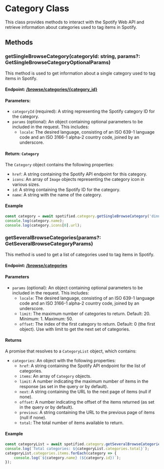 # Category Class

This class provides methods to interact with the Spotify Web API and retrieve information about categories used to tag items in Spotify.

## Methods

### getSingleBrowseCategory(categoryId: string, params?: GetSingleBrowseCategoryOptionalParams)

This method is used to get information about a single category used to tag items in Spotify.

#### Endpoint: [/browse/categories/{category_id}](https://developer.spotify.com/documentation/web-api/reference/get-a-category)

#### Parameters:

- `categoryId` (required): A string representing the Spotify category ID for the category.
- `params` (optional): An object containing optional parameters to be included in the request. This includes:
  - `locale`: The desired language, consisting of an ISO 639-1 language code and an ISO 3166-1 alpha-2 country code, joined by an underscore.

#### Return: `Category`

The `Category` object contains the following properties:
- `href`: A string containing the Spotify API endpoint for this category.
- `icons`: An array of `Image` objects representing the category icon in various sizes.
- `id`: A string containing the Spotify ID for the category.
- `name`: A string with the name of the category.

#### Example

```typescript
const category = await spotified.category.getSingleBrowseCategory('dinner', { locale: 'en_US' });
console.log(category.name);
console.log(category.icons[0].url);
```

### getSeveralBrowseCategories(params?: GetSeveralBrowseCategoryParams)

This method is used to get a list of categories used to tag items in Spotify.

#### Endpoint: [/browse/categories](https://developer.spotify.com/documentation/web-api/reference/get-categories)

#### Parameters

- `params` (optional): An object containing optional parameters to be included in the request. This includes:
  - `locale`: The desired language, consisting of an ISO 639-1 language code and an ISO 3166-1 alpha-2 country code, joined by an underscore.
  - `limit`: The maximum number of categories to return. Default: 20. Minimum: 1. Maximum: 50.
  - `offset`: The index of the first category to return. Default: 0 (the first object). Use with limit to get the next set of categories.

#### Returns

A promise that resolves to a `CategoryList` object, which contains:
- `categories`: An object with the following properties:
  - `href`: A string containing the Spotify API endpoint for the list of categories.
  - `items`: An array of `Category` objects.
  - `limit`: A number indicating the maximum number of items in the response (as set in the query or by default).
  - `next`: A string containing the URL to the next page of items (null if none).
  - `offset`: A number indicating the offset of the items returned (as set in the query or by default).
  - `previous`: A string containing the URL to the previous page of items (null if none).
  - `total`: The total number of items available to return.

#### Example

```typescript
const categoryList = await spotified.category.getSeveralBrowseCategories({ limit: 10, locale: 'en_US' });
console.log(`Total categories: ${categoryList.categories.total}`);
categoryList.categories.items.forEach(category => {
    console.log(`${category.name} (${category.id})`);
});
```